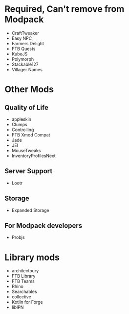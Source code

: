 # Required, Can't remove from Modpack
- CraftTweaker
- Easy NPC
- Farmers Delight
- FTB Quests
- KubeJS
- Polymorph
- Stackable127
- Villager Names
# Other Mods
## Quality of Life
- appleskin
- Clumps
- Controlling
- FTB Xmod Compat
- Jade
- JEI
- MouseTweaks
- InventoryProfilesNext
## Server Support
- Lootr
## Storage
- Expanded Storage
## For Modpack developers
- Probjs
# Library mods
- architectoury
- FTB Library
- FTB Teams
- Rhino
- Searchables
- collective
- Kotlin for Forge
- libIPN
